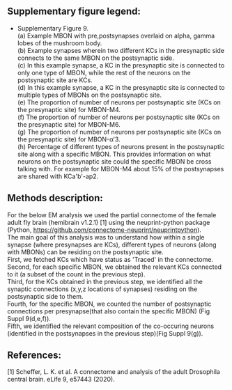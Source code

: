 ## Supplementary figure legend:
* Supplementary Figure 9. \
(a) Example MBON with pre,postsynapses overlaid on alpha, gamma lobes of the mushroom body. \
(b) Example synapses wherein two different KCs in the presynaptic side connects to the same MBON on the postsynaptic side. \
(c) In this example synapse, a KC in the presynaptic site is connected to only one type of MBON, while the rest of the neurons on the postsynaptic site are KCs. \
(d) In this example synapse, a KC in the presynaptic site is connected to multiple types of MBONs on the postsynaptic site.\
(e) The proportion of number of neurons per postsynaptic site (KCs on the presynaptic site) for MBON-M4.\
(f) The proportion of number of neurons per postsynaptic site (KCs on the presynaptic site) for MBON-M6.\
(g) The proportion of number of neurons per postsynaptic site (KCs on the presynaptic site) for MBON-α′3.\
(h) Percentage of different types of neurons present in the postsynaptic site along with a specific MBON. This provides information on what neurons on the postsynaptic site could the specific MBON be cross talking with. For example for MBON-M4 about 15% of the postsynapses are shared with KCa'b'-ap2.


## Methods description:
For the below EM analysis we used the partial connectome of the female adult fly brain (hemibrain v1.2.1) [1] using the neuprint-python package (Python, https://github.com/connectome-neuprint/neuprintpython).\
The main goal of this analysis was to understand how within a single synapse (where presynapses are KCs), different types of neurons (along with MBONs) can be residing on the postsynaptic site.\
First, we fetched KCs which have status as 'Traced' in the connectome.\
Second, for each specific MBON, we obtained the relevant KCs connected to it (a subset of the count in the previous step).\
Third, for the KCs obtained in the previous step, we identified all the synaptic connections (x,y,z locations of synapses) residing on the postsynaptic side to them.\
Fourth, for the specific MBON, we counted the number of postsynaptic connections per presynapse(that also contain the specific MBON) (Fig Suppl 9(d,e,f)).\
Fifth, we identified the relevant composition of the co-occuring neurons (identified in the postsynapses in the previous step)(Fig Suppl 9(g)).

## References:
[1] Scheffer, L. K. et al. A connectome and analysis of the adult Drosophila central brain. eLife 9, e57443 (2020).
